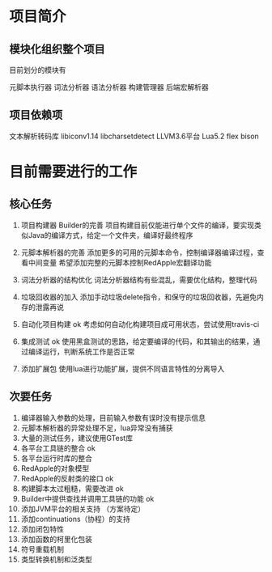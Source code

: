 
# 项目简介

## 模块化组织整个项目

目前划分的模块有

元脚本执行器
词法分析器
语法分析器
构建管理器
后端宏解析器


## 项目依赖项
文本解析转码库 libiconv1.14 libcharsetdetect
LLVM3.6平台
Lua5.2
flex bison

# 目前需要进行的工作

## 核心任务

1. 项目构建器 Builder的完善
	项目构建目前仅能进行单个文件的编译，要实现类似Java的编译方式，给定一个文件夹，编译好最终程序

2. 元脚本解析器的完善
	添加更多的可用的元脚本命令，控制编译器编译过程，查看中间变量
	希望添加完整的元脚本控制RedApple宏翻译功能

3. 词法分析器的结构优化
	词法分析器结构有些混乱，需要优化结构，整理代码

4. 垃圾回收器的加入
	添加手动垃圾delete指令，和保守的垃圾回收器，先避免内存的泄露再说

5. 自动化项目构建 ok
	考虑如何自动化构建项目成可用状态，尝试使用travis-ci

6. 集成测试 ok
	使用黑盒测试的思路，给定要编译的代码，和其输出的结果，通过编译运行，判断系统工作是否正常

7. 添加扩展包
	使用lua进行功能扩展，提供不同语言特性的分离导入

## 次要任务

1. 编译器输入参数的处理，目前输入参数有误时没有提示信息
2. 元脚本解析器的异常处理不足，lua异常没有捕获
3. 大量的测试任务，建议使用GTest库
4. 各平台工具链的整合 ok
5. 各平台运行时库的整合 
6. RedApple的对象模型
7. RedApple的反射类的接口 ok
8. 构建脚本太过粗糙，需要改进 ok
9. Builder中提供查找并调用工具链的功能 ok
10. 添加JVM平台的相关支持 （方案待定）
11. 添加continuations（协程）的支持
12. 添加闭包特性
13. 添加函数的柯里化包装
14. 符号重载机制
15. 类型转换机制和泛类型